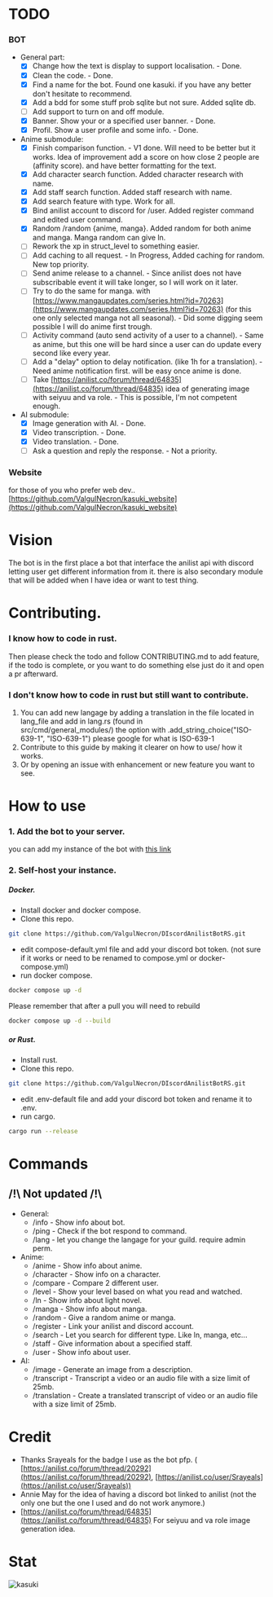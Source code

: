 # TODO

### BOT

- General part:
    - [X] Change how the text is display to support localisation. - Done.
    - [X] Clean the code. - Done.
    - [X] Find a name for the bot. Found one kasuki. if you have any better don't hesitate to recommend.
    - [x] Add a bdd for some stuff prob sqlite but not sure. Added sqlite db.
    - [ ] Add support to turn on and off module.
    - [X] Banner. Show your or a specified user banner. - Done.
    - [X] Profil. Show a user profile and some info. - Done.

- Anime submodule:
    - [X] Finish comparison function. - V1 done. Will need to be better but it works. Idea of improvement add a score on
      how close 2 people are (affinity score). and have better formatting for the text.
    - [X] Add character search function. Added character research with name.
    - [X] Add staff search function. Added staff research with name.
    - [X] Add search feature with type. Work for all.
    - [X] Bind anilist account to discord for /user. Added register command and edited user command.
    - [X] Random /random {anime, manga}. Added random for both anime and manga. Manga random can give ln.
    - [ ] Rework the xp in struct_level to something easier.
    - [ ] Add caching to all request. - In Progress, Added caching for random. New top priority.
    - [ ] Send anime release to a channel. - Since anilist does not have subscribable event it will take longer, so I
      will work on it later.
    - [ ] Try to do the same for manga.
      with [https://www.mangaupdates.com/series.html?id=70263](https://www.mangaupdates.com/series.html?id=70263) (for
      this one only selected manga not all seasonal). - Did some digging seem possible I will do anime first trough.
    - [ ] Activity command (auto send activity of a user to a channel). - Same as anime, but this one will be hard since
      a user can do update every second like every year.
    - [ ] Add a "delay" option to delay notification. (like 1h for a translation). - Need anime notification first. will
      be easy once anime is done.
    - [ ] Take [https://anilist.co/forum/thread/64835](https://anilist.co/forum/thread/64835) idea of generating image
      with seiyuu and va role. - This is possible, I'm not competent enough.

- AI submodule:
    - [X] Image generation with AI. - Done.
    - [X] Video transcription. - Done.
    - [X] Video translation. - Done.
    - [ ] Ask a question and reply the response. - Not a priority.

### Website

for those of you who prefer web dev.. \
[https://github.com/ValgulNecron/kasuki_website](https://github.com/ValgulNecron/kasuki_website)

# Vision

The bot is in the first place a bot that interface the anilist api with discord letting user get different information
from it. there is also secondary module that will be added when I have idea or want to test thing.

# Contributing.

### I know how to code in rust.

Then please check the todo and follow CONTRIBUTING.md to add feature, if the todo is complete, or you want to do
something else just do it and open a pr afterward.

### I don't know how to code in rust but still want to contribute.

1. You can add new langage by adding a translation in the file located in lang_file and add in lang.rs (found in  
   src/cmd/general_modules/) the option with .add_string_choice("ISO-639-1", "ISO-639-1")
   please google for what is ISO-639-1
2. Contribute to this guide by making it clearer on how to use/ how it works.
3. Or by opening an issue with enhancement or new feature you want to see.

# How to use

### 1. Add the bot to your server.

you can add my instance of the bot
with [this link](https://discord.com/oauth2/authorize?client_id=923286536445894697&permissions=517543913536&scope=bot)

### 2. Self-host your instance.

##### Docker.

- Install docker and docker compose.
- Clone this repo.

```bash
git clone https://github.com/ValgulNecron/DIscordAnilistBotRS.git
```

- edit compose-default.yml file and add your discord bot token. (not sure if it works or need to be renamed to
  compose.yml or docker-compose.yml)
- run docker compose.

```bash
docker compose up -d
```

Please remember that after a pull you will need to rebuild

```bash
docker compose up -d --build 
```

##### or Rust.

- Install rust.
- Clone this repo.

```bash
git clone https://github.com/ValgulNecron/DIscordAnilistBotRS.git
```

- edit .env-default file and add your discord bot token and rename it to .env.
- run cargo.

```bash
cargo run --release
```

# Commands

## /!\ Not updated /!\
- General:
    - /info - Show info about bot.
    - /ping - Check if the bot respond to command.
    - /lang - let you change the langage for your guild. require admin perm.
- Anime:
    - /anime - Show info about anime.
    - /character - Show info on a character.
    - /compare - Compare 2 different user.
    - /level - Show your level based on what you read and watched.
    - /ln - Show info about light novel.
    - /manga - Show info about manga.
    - /random - Give a random anime or manga.
    - /register - Link your anilist and discord account.
    - /search - Let you search for different type. Like ln, manga, etc...
    - /staff - Give information about a specified staff.
    - /user - Show info about user.
- AI:
    - /image - Generate an image from a description.
    - /transcript - Transcript a video or an audio file with a size limit of 25mb.
    - /translation - Create a translated transcript of video or an audio file with a size limit of 25mb.

# Credit

- Thanks Srayeals for the badge I use as the bot pfp. (
  [https://anilist.co/forum/thread/20292](https://anilist.co/forum/thread/20292), [https://anilist.co/user/Srayeals](https://anilist.co/user/Srayeals))
- Annie May for the idea of having a discord bot linked to anilist (not the only one but the one I used and do not work
  anymore.)
- [https://anilist.co/forum/thread/64835](https://anilist.co/forum/thread/64835) For seiyuu and va role image generation
  idea.

# Stat

![kasuki](https://counter.valgul.moe/get/@kasuki?theme=gelbooru)

